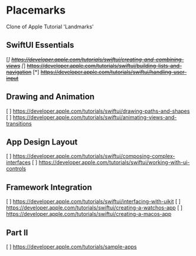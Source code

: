 # Placemarks
Clone of Apple Tutorial 'Landmarks'

## SwiftUI Essentials
[*] ~~https://developer.apple.com/tutorials/swiftui/creating-and-combining-views~~
[*] ~~https://developer.apple.com/tutorials/swiftui/building-lists-and-navigation~~
[*] ~~https://developer.apple.com/tutorials/swiftui/handling-user-input~~

## Drawing and Animation
[ ] https://developer.apple.com/tutorials/swiftui/drawing-paths-and-shapes
[ ] https://developer.apple.com/tutorials/swiftui/animating-views-and-transitions

## App Design Layout
[ ] https://developer.apple.com/tutorials/swiftui/composing-complex-interfaces
[ ] https://developer.apple.com/tutorials/swiftui/working-with-ui-controls

## Framework Integration
[ ] https://developer.apple.com/tutorials/swiftui/interfacing-with-uikit
[ ] https://developer.apple.com/tutorials/swiftui/creating-a-watchos-app
[ ] https://developer.apple.com/tutorials/swiftui/creating-a-macos-app


## Part II
[ ] https://developer.apple.com/tutorials/sample-apps
